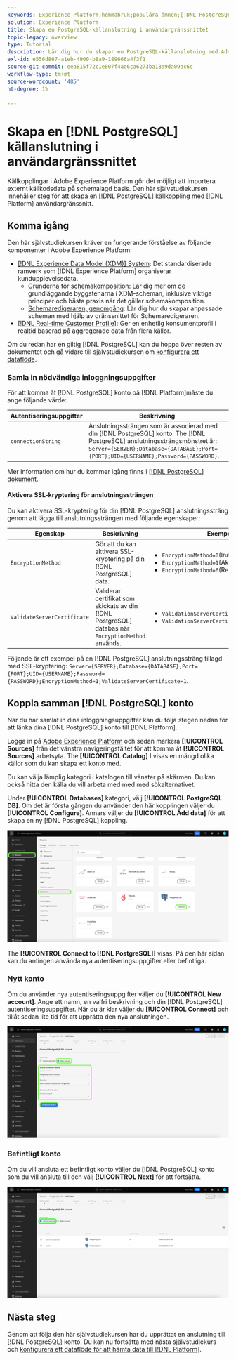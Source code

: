 ```yaml
---
keywords: Experience Platform;hemmabruk;populära ämnen;[!DNL PostgreSQL];[!DNL PostgreSQL];PostgreSQL
solution: Experience Platform
title: Skapa en PostgreSQL-källanslutning i användargränssnittet
topic-legacy: overview
type: Tutorial
description: Lär dig hur du skapar en PostgreSQL-källanslutning med Adobe Experience Platform-gränssnittet.
exl-id: e556d867-a1eb-4900-b8a9-189666a4f3f1
source-git-commit: eea815f72c1e807f4ad6ca6273ba18a9da09ac6e
workflow-type: tm+mt
source-wordcount: '485'
ht-degree: 1%

---
```


# Skapa en [!DNL PostgreSQL] källanslutning i användargränssnittet

Källkopplingar i Adobe Experience Platform gör det möjligt att importera externt källkodsdata på schemalagd basis. Den här självstudiekursen innehåller steg för att skapa en [!DNL PostgreSQL] källkoppling med [!DNL Platform] användargränssnitt.

## Komma igång

Den här självstudiekursen kräver en fungerande förståelse av följande komponenter i Adobe Experience Platform:

* [[!DNL Experience Data Model (XDM)] System](../../../../../xdm/home.md): Det standardiserade ramverk som [!DNL Experience Platform] organiserar kundupplevelsedata.
   * [Grunderna för schemakomposition](../../../../../xdm/schema/composition.md): Lär dig mer om de grundläggande byggstenarna i XDM-scheman, inklusive viktiga principer och bästa praxis när det gäller schemakomposition.
   * [Schemaredigeraren, genomgång](../../../../../xdm/tutorials/create-schema-ui.md): Lär dig hur du skapar anpassade scheman med hjälp av gränssnittet för Schemaredigeraren.
* [[!DNL Real-time Customer Profile]](../../../../../profile/home.md): Ger en enhetlig konsumentprofil i realtid baserad på aggregerade data från flera källor.

Om du redan har en giltig [!DNL PostgreSQL] kan du hoppa över resten av dokumentet och gå vidare till självstudiekursen om [konfigurera ett dataflöde](../../dataflow/databases.md).

### Samla in nödvändiga inloggningsuppgifter

För att komma åt [!DNL PostgreSQL] konto på [!DNL Platform]måste du ange följande värde:

| Autentiseringsuppgifter | Beskrivning |
| ---------- | ----------- |
| `connectionString` | Anslutningssträngen som är associerad med din [!DNL PostgreSQL] konto. The [!DNL PostgreSQL] anslutningssträngsmönstret är: `Server={SERVER};Database={DATABASE};Port={PORT};UID={USERNAME};Password={PASSWORD}`. |

Mer information om hur du kommer igång finns i [[!DNL PostgreSQL] dokument](https://www.postgresql.org/docs/9.2/app-psql.html).

#### Aktivera SSL-kryptering för anslutningssträngen

Du kan aktivera SSL-kryptering för din [!DNL PostgreSQL] anslutningssträng genom att lägga till anslutningssträngen med följande egenskaper:

| Egenskap | Beskrivning | Exempel |
| --- | --- | --- |
| `EncryptionMethod` | Gör att du kan aktivera SSL-kryptering på din [!DNL PostgreSQL] data. | <uL><li>`EncryptionMethod=0`(Inaktiverat)</li><li>`EncryptionMethod=1`(Aktiverad)</li><li>`EncryptionMethod=6`(RequestSSL)</li></ul> |
| `ValidateServerCertificate` | Validerar certifikat som skickats av din [!DNL PostgreSQL] databas när `EncryptionMethod` används. | <uL><li>`ValidationServerCertificate=0`(Inaktiverat)</li><li>`ValidationServerCertificate=1`(Aktiverad)</li></ul> |

Följande är ett exempel på en [!DNL PostgreSQL] anslutningssträng tillagd med SSL-kryptering: `Server={SERVER};Database={DATABASE};Port={PORT};UID={USERNAME};Password={PASSWORD};EncryptionMethod=1;ValidateServerCertificate=1`.

## Koppla samman [!DNL PostgreSQL] konto

När du har samlat in dina inloggningsuppgifter kan du följa stegen nedan för att länka dina [!DNL PostgreSQL] konto till [!DNL Platform].

Logga in på [Adobe Experience Platform](https://platform.adobe.com) och sedan markera **[!UICONTROL Sources]** från det vänstra navigeringsfältet för att komma åt **[!UICONTROL Sources]** arbetsyta. The **[!UICONTROL Catalog]** I visas en mängd olika källor som du kan skapa ett konto med.

Du kan välja lämplig kategori i katalogen till vänster på skärmen. Du kan också hitta den källa du vill arbeta med med med sökalternativet.

Under **[!UICONTROL Databases]** kategori, välj **[!UICONTROL PostgreSQL DB]**. Om det är första gången du använder den här kopplingen väljer du **[!UICONTROL Configure]**. Annars väljer du **[!UICONTROL Add data]** för att skapa en ny [!DNL PostgreSQL] koppling.

![](../../../../images/tutorials/create/postgresql/catalog.png)

The **[!UICONTROL Connect to [!DNL PostgreSQL]]** visas. På den här sidan kan du antingen använda nya autentiseringsuppgifter eller befintliga.

### Nytt konto

Om du använder nya autentiseringsuppgifter väljer du **[!UICONTROL New account]**. Ange ett namn, en valfri beskrivning och din [!DNL PostgreSQL] autentiseringsuppgifter. När du är klar väljer du **[!UICONTROL Connect]** och tillåt sedan lite tid för att upprätta den nya anslutningen.

![](../../../../images/tutorials/create/postgresql/new.png)

### Befintligt konto

Om du vill ansluta ett befintligt konto väljer du [!DNL PostgreSQL] konto som du vill ansluta till och välj **[!UICONTROL Next]** för att fortsätta.

![](../../../../images/tutorials/create/postgresql/existing.png)

## Nästa steg

Genom att följa den här självstudiekursen har du upprättat en anslutning till [!DNL PostgreSQL] konto. Du kan nu fortsätta med nästa självstudiekurs och [konfigurera ett dataflöde för att hämta data till [!DNL Platform]](../../dataflow/databases.md).
